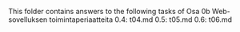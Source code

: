 This folder contains answers to the following tasks of Osa 0b Web-sovelluksen toimintaperiaatteita
0.4: t04.md
0.5: t05.md
0.6: t06.md

